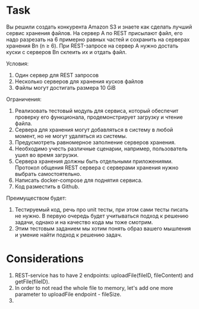 # Task
Вы решили создать конкурента Amazon S3 и знаете как сделать лучший сервис хранения файлов.
На сервер A по REST присылают файл, его надо разрезать на 6 примерно равных частей и сохранить на серверах хранения Bn (n ≥ 6).
При REST-запросе на сервер A нужно достать куски с серверов Bn склеить их и отдать файл.

Условия:
1. Один сервер для REST запросов
2. Несколько серверов для хранения кусков файлов
3. Файлы могут достигать размера 10 GiB

Ограничения:
1. Реализовать тестовый модуль для сервиса, который обеспечит проверку его функционала, продемонстрирует загрузку и чтение файла.
2. Сервера для хранения могут добавляться в систему в любой момент, но не могут удаляться из системы.
3. Предусмотреть равномерное заполнение серверов хранения.
4. Необходимо учесть различные сценарии, например, пользователь ушел во
   время загрузки.
5. Сервера хранения должны быть отдельными приложениями. Протокол общения
   REST сервера с серверами хранения нужно выбрать самостоятельно.
6. Написать docker-compose для поднятия сервиса.
7. Код разместить в Github.

Преимуществом будет:
1. Тестируемый код, речь про unit тесты, при этом сами тесты писать не нужно. В первую очередь будет учитываться подход к решению задачи, однако и на качество кода мы тоже смотрим. 
2. Этим тестовым заданием мы хотим понять образ вашего мышления и умение найти подход к решению задач.

# Considerations
1. REST-service has to have 2 endpoints: uploadFile(fileID, fileContent) and getFile(fileID).
2. In order to not read the whole file to memory, let's add one more parameter to uploadFile endpoint - fileSize.
3. 